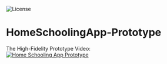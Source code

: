 ![License](https://img.shields.io/badge/License-GPL&ndash;3.0%20-purple.svg)

# HomeSchoolingApp-Prototype

The High-Fidelity Prototype Video: 
<br>
[![Home Schooling App Prototype](https://img.youtube.com/vi/VmBffrYQlK4/0.jpg)](https://www.youtube.com/watch?v=VmBffrYQlK4)
<br>
